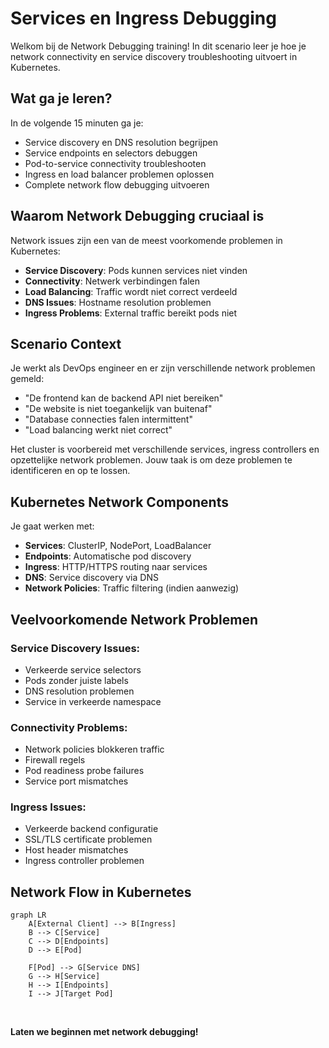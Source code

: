 # Services en Ingress Debugging

Welkom bij de Network Debugging training! In dit scenario leer je hoe je network connectivity en service discovery troubleshooting uitvoert in Kubernetes.

## Wat ga je leren?

In de volgende 15 minuten ga je:
- Service discovery en DNS resolution begrijpen
- Service endpoints en selectors debuggen
- Pod-to-service connectivity troubleshooten
- Ingress en load balancer problemen oplossen
- Complete network flow debugging uitvoeren

## Waarom Network Debugging cruciaal is

Network issues zijn een van de meest voorkomende problemen in Kubernetes:
- **Service Discovery**: Pods kunnen services niet vinden
- **Connectivity**: Netwerk verbindingen falen
- **Load Balancing**: Traffic wordt niet correct verdeeld
- **DNS Issues**: Hostname resolution problemen
- **Ingress Problems**: External traffic bereikt pods niet

## Scenario Context

Je werkt als DevOps engineer en er zijn verschillende network problemen gemeld:
- "De frontend kan de backend API niet bereiken"
- "De website is niet toegankelijk van buitenaf"
- "Database connecties falen intermittent"
- "Load balancing werkt niet correct"

Het cluster is voorbereid met verschillende services, ingress controllers en opzettelijke network problemen. Jouw taak is om deze problemen te identificeren en op te lossen.

## Kubernetes Network Components

Je gaat werken met:
- **Services**: ClusterIP, NodePort, LoadBalancer
- **Endpoints**: Automatische pod discovery
- **Ingress**: HTTP/HTTPS routing naar services
- **DNS**: Service discovery via DNS
- **Network Policies**: Traffic filtering (indien aanwezig)

## Veelvoorkomende Network Problemen

### Service Discovery Issues:
- Verkeerde service selectors
- Pods zonder juiste labels
- DNS resolution problemen
- Service in verkeerde namespace

### Connectivity Problems:
- Network policies blokkeren traffic
- Firewall regels
- Pod readiness probe failures
- Service port mismatches

### Ingress Issues:
- Verkeerde backend configuratie
- SSL/TLS certificate problemen
- Host header mismatches
- Ingress controller problemen

## Network Flow in Kubernetes

```mermaid
graph LR
    A[External Client] --> B[Ingress]
    B --> C[Service]
    C --> D[Endpoints]
    D --> E[Pod]
    
    F[Pod] --> G[Service DNS]
    G --> H[Service]
    H --> I[Endpoints]
    I --> J[Target Pod]
```

<br>

**Laten we beginnen met network debugging!**